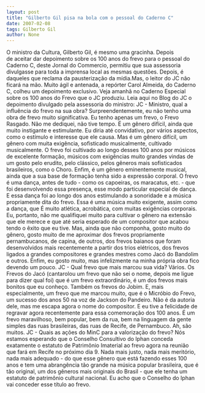 ```yaml
---
layout: post
title: "Gilberto Gil pisa na bola com o pessoal do Caderno C"
date: 2007-02-08
tags: Gilberto Gil
author: None
---
```

O ministro da Cultura, Gilberto Gil, é mesmo uma gracinha.
Depois de&nbsp;aceitar dar&nbsp;depoimento&nbsp;sobre os 100 anos do frevo para o pessoal do Caderno C, deste Jornal do Commercio, permitiu que sua assessoria divulgasse para toda a imprensa local as mesmas questões. 
Depois, é daqueles que reclama da pausterização da mídia.Mas, o leitor do JC não ficará na mão. 
Muito ágil e antenada, a repórter Carol Almeida, do Caderno C, colheu um depoimento exclusivo. Veja amanhã no Caderno Especial sobre os 100 anos do Frevo que o JC produziu.
Leia&nbsp;aqui no Blog do JC o depoimento divulgado pela assessoria do ministro:
JC - Ministro, qual a influência do frevo na sua obra?
Surpreendentemente, eu não tenho uma obra de frevo muito significativa. Eu tenho apenas um frevo, o Frevo Rasgado. Não me dediquei, não tive tempo. É um gênero difícil, ainda que muito instigante e estimulante. Eu diria até convidativo, por vários aspectos, como o estímulo e interesse que ele causa. Mas é um gênero difícil, um gênero com muita exigência, sofisticado musicalmente, cultivado musicalmente. O frevo foi cultivado ao longo desses 100 anos por músicos de excelente formação, músicos com exigências muito grandes vindas de um gosto pelo erudito, pelo clássico, pelos gêneros mais sofisticados brasileiros, como o Choro. Enfim, é um gênero eminentemente musical, ainda que a sua base de formação tenha sido a expressão corporal. O frevo é uma dança, antes de tudo - como os capoeiras, os maracatus, etc. - que foi desenvolvendo essa presença, esse modo particular especial de dança. E essa dança foi ao longo dos anos estimulando a sonoridade e a música propriamente dita do frevo. Essa é uma música muito exigente, assim como a dança, que É muito atlética, acrobática, com muitas exigências corporais. Eu, portanto, não me qualifiquei muito para cultivar o gênero na extensão que ele merece e que até seria esperado de um compositor que acabou tendo o êxito que eu tive. Mas, ainda que não componha, gosto muito do gênero, gosto muito de me aproximar dos frevos propriamente pernambucanos, de capina, de outros, dos frevos baianos que foram desenvolvidos mais recentemente a partir dos trios elétricos, dos frevos ligados a grandes compositores e grandes mestres como Jacó do Bandolim e outros. Enfim, eu gosto muito, mas infelizmente na minha própria obra fico devendo um pouco.
JC - Qual frevo que mais marcou sua vida?
Vários. Os Frevos do Jacó (cantarolou um frevo que não sei o nome, depois me ligue para dizer qual foi) que é um frevo extraordinário, é um dos frevos mais bonitos que eu conheço. Também os frevos do Jobim. E, mais especialmente, um frevo que me marcou muito, que é o Micróbio do Frevo, um sucesso dos anos 50 na voz de Jackson do Pandeiro. Não é da autoria dele, mas me escapa agora o nome do compositor. E eu tive a felicidade de regravar agora recentemente para essa comemoração dos 100 anos. É um frevo maravilhoso, bem popular, bem da rua, bem na linguagem da gente simples das ruas brasileiras, das ruas de Recife, de Pernambuco. Ah, são muitos.
JC - Quais as ações do MinC para a valorização do frevo?
Nós estamos esperando que o Conselho Consultivo do Iphan conceda exatamente o estatuto de Patrimônio Imaterial ao frevo agora na reunião que fará em Recife no próximo dia 9. Nada mais justo, nada mais meritório, nada mais adequado - do que esse gênero que está fazendo esses 100 anos e tem uma abrangência tão grande na música popular brasileira, que é tão original, um dos gêneros mais originais do Brasil - que ele tenha um estatuto de patrimônio cultural nacional. Eu acho que o Conselho do Iphan vai conceder esse título ao frevo. 